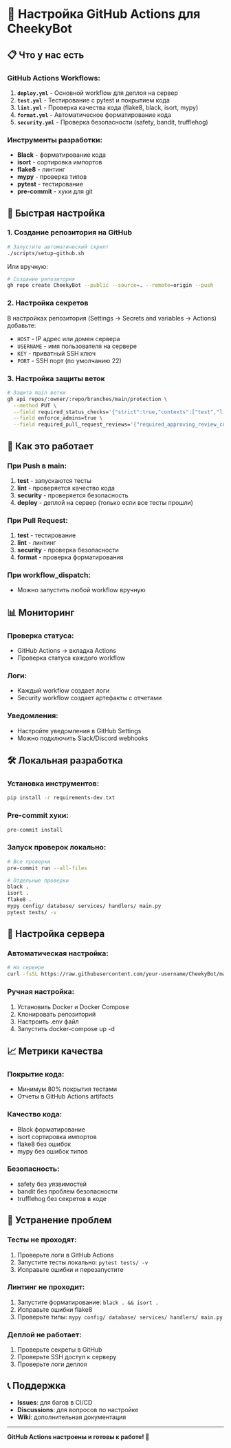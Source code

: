 # 🚀 Настройка GitHub Actions для CheekyBot

## 📋 Что у нас есть

### GitHub Actions Workflows:
1. **`deploy.yml`** - Основной workflow для деплоя на сервер
2. **`test.yml`** - Тестирование с pytest и покрытием кода
3. **`lint.yml`** - Проверка качества кода (flake8, black, isort, mypy)
4. **`format.yml`** - Автоматическое форматирование кода
5. **`security.yml`** - Проверка безопасности (safety, bandit, trufflehog)

### Инструменты разработки:
- **Black** - форматирование кода
- **isort** - сортировка импортов
- **flake8** - линтинг
- **mypy** - проверка типов
- **pytest** - тестирование
- **pre-commit** - хуки для git

## 🔧 Быстрая настройка

### 1. Создание репозитория на GitHub
```bash
# Запустите автоматический скрипт
./scripts/setup-github.sh
```

Или вручную:
```bash
# Создание репозитория
gh repo create CheekyBot --public --source=. --remote=origin --push
```

### 2. Настройка секретов
В настройках репозитория (Settings → Secrets and variables → Actions) добавьте:

- `HOST` - IP адрес или домен сервера
- `USERNAME` - имя пользователя на сервере
- `KEY` - приватный SSH ключ
- `PORT` - SSH порт (по умолчанию 22)

### 3. Настройка защиты веток
```bash
# Защита main ветки
gh api repos/:owner/:repo/branches/main/protection \
  --method PUT \
  --field required_status_checks='{"strict":true,"contexts":["test","lint"]}' \
  --field enforce_admins=true \
  --field required_pull_request_reviews='{"required_approving_review_count":1}'
```

## 🔄 Как это работает

### При Push в main:
1. **test** - запускаются тесты
2. **lint** - проверяется качество кода
3. **security** - проверяется безопасность
4. **deploy** - деплой на сервер (только если все тесты прошли)

### При Pull Request:
1. **test** - тестирование
2. **lint** - линтинг
3. **security** - проверка безопасности
4. **format** - проверка форматирования

### При workflow_dispatch:
- Можно запустить любой workflow вручную

## 📊 Мониторинг

### Проверка статуса:
- GitHub Actions → вкладка Actions
- Проверка статуса каждого workflow

### Логи:
- Каждый workflow создает логи
- Security workflow создает артефакты с отчетами

### Уведомления:
- Настройте уведомления в GitHub Settings
- Можно подключить Slack/Discord webhooks

## 🛠 Локальная разработка

### Установка инструментов:
```bash
pip install -r requirements-dev.txt
```

### Pre-commit хуки:
```bash
pre-commit install
```

### Запуск проверок локально:
```bash
# Все проверки
pre-commit run --all-files

# Отдельные проверки
black .
isort .
flake8 .
mypy config/ database/ services/ handlers/ main.py
pytest tests/ -v
```

## 🔧 Настройка сервера

### Автоматическая настройка:
```bash
# На сервере
curl -fsSL https://raw.githubusercontent.com/your-username/CheekyBot/main/scripts/setup.sh | bash
```

### Ручная настройка:
1. Установить Docker и Docker Compose
2. Клонировать репозиторий
3. Настроить .env файл
4. Запустить docker-compose up -d

## 📈 Метрики качества

### Покрытие кода:
- Минимум 80% покрытия тестами
- Отчеты в GitHub Actions artifacts

### Качество кода:
- Black форматирование
- isort сортировка импортов
- flake8 без ошибок
- mypy без ошибок типов

### Безопасность:
- safety без уязвимостей
- bandit без проблем безопасности
- trufflehog без секретов в коде

## 🚨 Устранение проблем

### Тесты не проходят:
1. Проверьте логи в GitHub Actions
2. Запустите тесты локально: `pytest tests/ -v`
3. Исправьте ошибки и перезапустите

### Линтинг не проходит:
1. Запустите форматирование: `black . && isort .`
2. Исправьте ошибки flake8
3. Проверьте типы: `mypy config/ database/ services/ handlers/ main.py`

### Деплой не работает:
1. Проверьте секреты в GitHub
2. Проверьте SSH доступ к серверу
3. Проверьте логи деплоя

## 📞 Поддержка

- **Issues**: для багов в CI/CD
- **Discussions**: для вопросов по настройке
- **Wiki**: дополнительная документация

---

**GitHub Actions настроены и готовы к работе! 🎉** 